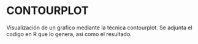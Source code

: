 # CONTOURPLOT
Visualización de un grafico mediante la técnica contourplot. Se adjunta el codigo en R que lo genera, asi como el resultado.
